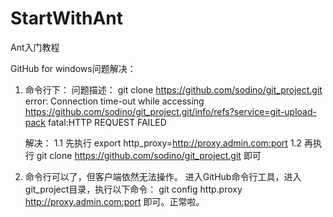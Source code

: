 StartWithAnt
============

Ant入门教程

GitHub for windows问题解决：
1. 命令行下：
	问题描述：
	git clone https://github.com/sodino/git_project.git
	error: Connection time-out while accessing https://github.com/sodino/git_project.git/info/refs?service=git-upload-pack
	fatal:HTTP REQUEST FAILED
	
	解决：
	1.1 先执行 export http_proxy=http://proxy.admin.com:port
	1.2 再执行 git clone https://github.com/sodino/git_project.git 即可
	
2. 命令行可以了，但客户端依然无法操作。
	进入GitHub命令行工具，进入git_project目录，执行以下命令：
	git config http.proxy http://proxy.admin.com:port
	即可。正常啦。